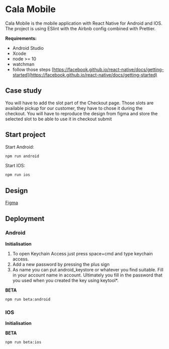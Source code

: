 # Cala Mobile

Cala Mobile is the mobile application with React Native for Android and IOS. The project is using ESlint with the Airbnb config combined with Prettier.

**Requirements:**

- Android Studio
- Xcode
- node >= 10
- watchman
- follow those steps [https://facebook.github.io/react-native/docs/getting-started](https://facebook.github.io/react-native/docs/getting-started)

## Case study

You will have to add the slot part of the Checkout page.
Those slots are available pickup for our customer, they have to chose it during the checkout.
You will have to reproduce the design from figma and store the selected slot to be able to use it in checkout submit

## Start project

Start Android:

```bash
npm run android
```

Start IOS:

```bash
npm run ios
```

## Design

[Figma](https://www.figma.com/file/F5JIBuGkuNkBvrvYdU8cmC/Software-case-study?node-id=0%3A1)

## Deployment

### Android

**Initialisation**

1. To open Keychain Access just press space+cmd and type keychain access.
2. Add a new password by pressing the plus sign
3. As name you can put android_keystore or whatever you find suitable. Fill in your account name in account. Ultimately you fill in the password that you used when you created the key using keytool\*.

**BETA**

```bash
npm run beta:android
```

### IOS

**Initialisation**

**BETA**

```bash
npm run beta:ios
```
